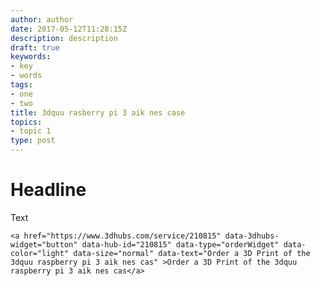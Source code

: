 ```yaml
---
author: author
date: 2017-05-12T11:28:15Z
description: description
draft: true
keywords:
- key
- words
tags:
- one
- two
title: 3dquu rasberry pi 3 aik nes case
topics:
- topic 1
type: post
---
```



# Headline

Text

    <a href="https://www.3dhubs.com/service/210815" data-3dhubs-widget="button" data-hub-id="210815" data-type="orderWidget" data-color="light" data-size="normal" data-text="Order a 3D Print of the 3dquu raspberry pi 3 aik nes cas" >Order a 3D Print of the 3dquu raspberry pi 3 aik nes cas</a>
<script>!function(a,b,c,d){var e,g=(a.getElementsByTagName(b)[0],/^http:/.test(a.location)?"http":"https");a.getElementById(d)||(e=a.createElement(b),e.id=d,e.src=g+"://d3d4ig4df637nj.cloudfront.net/w/2.0.js",e.async=!0,a.body.appendChild(e))}(document,"script",1,"h3d-widgets-js");</script>
